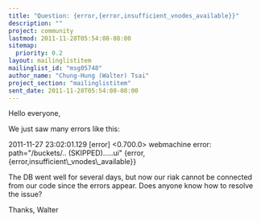 ```yaml
---
title: "Question: {error,{error,insufficient_vnodes_available}}"
description: ""
project: community
lastmod: 2011-11-28T05:54:08-08:00
sitemap:
  priority: 0.2
layout: mailinglistitem
mailinglist_id: "msg05748"
author_name: "Chung-Hung (Walter) Tsai"
project_section: "mailinglistitem"
sent_date: 2011-11-28T05:54:08-08:00
---
```



Hello everyone,

We just saw many errors like this:

2011-11-27 23:02:01.129 [error] &lt;0.700.0&gt; webmachine error:
path="/buckets/.. (SKIPPED).....ui"
{error,{error,insufficient\\_vnodes\\_available}}

The DB went well for several days, but now our riak cannot be
connected from our code since the errors appear.
Does anyone know how to resolve the issue?


Thanks,
Walter

